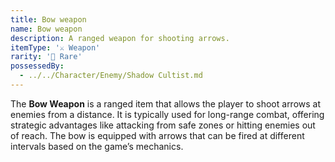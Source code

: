 ```yaml
---
title: Bow weapon
name: Bow weapon
description: A ranged weapon for shooting arrows.
itemType: '⚔️ Weapon'
rarity: '🔵 Rare'
possessedBy:
  - ../../Character/Enemy/Shadow Cultist.md
---
```


The **Bow Weapon** is a ranged item that allows the player to shoot arrows at enemies from a distance. It is typically used for long-range combat, offering strategic advantages like attacking from safe zones or hitting enemies out of reach. The bow is equipped with arrows that can be fired at different intervals based on the game’s mechanics.